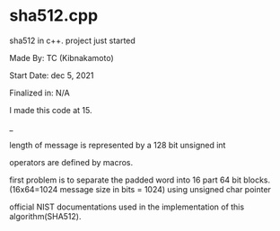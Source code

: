 # sha512.cpp
sha512 in c++. project just started

Made By: TC (Kibnakamoto)

Start Date: dec 5, 2021

Finalized in: N/A

I made this code at 15.

_


length of message is represented by a 128 bit unsigned int

operators are defined by macros.

first problem is to separate the padded word into 16 part 64 bit blocks. (16x64=1024 message size in bits = 1024) using unsigned char pointer

official NIST documentations used in the implementation of this algorithm(SHA512).

